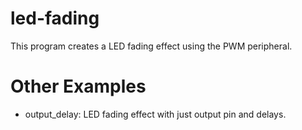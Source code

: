 # led-fading

This program creates a LED fading effect using the PWM peripheral.

# Other Examples
- output_delay: LED fading effect with just output pin and delays. 